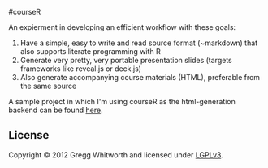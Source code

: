 #courseR

An expierment in developing an efficient workflow with these goals:

1.  Have a simple, easy to write and read source format (~markdown) that also supports literate programming with R
2.  Generate very pretty, very portable presentation slides (targets frameworks like reveal.js or deck.js)
3.  Also generate accompanying course materials (HTML), preferable from the same source

A sample project in which I'm using courseR as the html-generation backend can be found [here](https://github.com/whitwort/bio285).

## License

Copyright © 2012 Gregg Whitworth and licensed under [LGPLv3](http://www.gnu.org/copyleft/lesser.html).